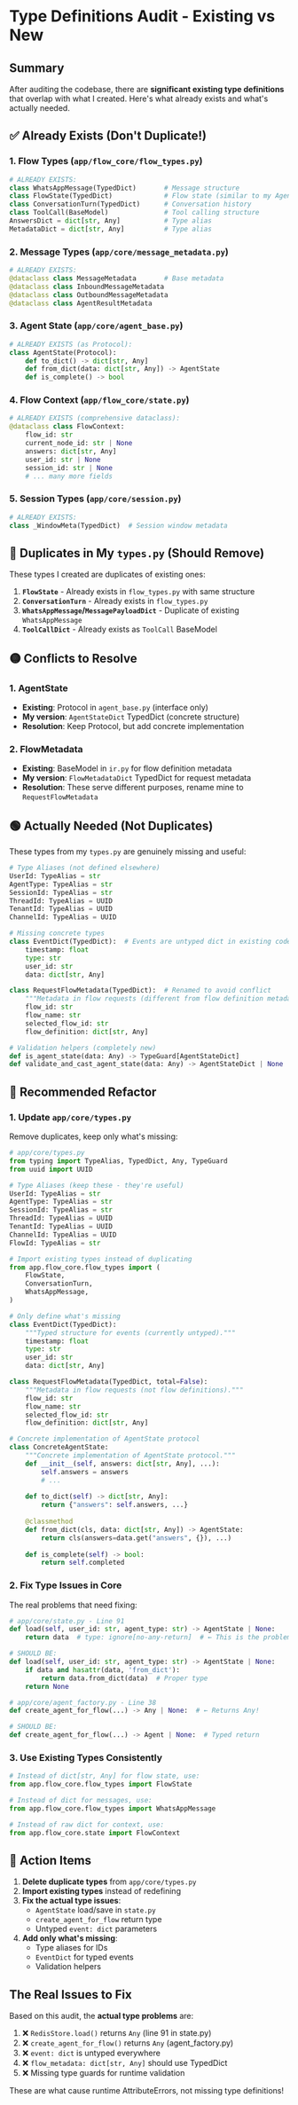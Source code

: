 # Type Definitions Audit - Existing vs New

## Summary
After auditing the codebase, there are **significant existing type definitions** that overlap with what I created. Here's what already exists and what's actually needed.

## ✅ Already Exists (Don't Duplicate!)

### 1. **Flow Types** (`app/flow_core/flow_types.py`)
```python
# ALREADY EXISTS:
class WhatsAppMessage(TypedDict)       # Message structure
class FlowState(TypedDict)             # Flow state (similar to my AgentStateDict)
class ConversationTurn(TypedDict)      # Conversation history
class ToolCall(BaseModel)              # Tool calling structure
AnswersDict = dict[str, Any]           # Type alias
MetadataDict = dict[str, Any]          # Type alias
```

### 2. **Message Types** (`app/core/message_metadata.py`)
```python
# ALREADY EXISTS:
@dataclass class MessageMetadata       # Base metadata
@dataclass class InboundMessageMetadata
@dataclass class OutboundMessageMetadata
@dataclass class AgentResultMetadata
```

### 3. **Agent State** (`app/core/agent_base.py`)
```python
# ALREADY EXISTS (as Protocol):
class AgentState(Protocol):
    def to_dict() -> dict[str, Any]
    def from_dict(data: dict[str, Any]) -> AgentState
    def is_complete() -> bool
```

### 4. **Flow Context** (`app/flow_core/state.py`)
```python
# ALREADY EXISTS (comprehensive dataclass):
@dataclass class FlowContext:
    flow_id: str
    current_node_id: str | None
    answers: dict[str, Any]
    user_id: str | None
    session_id: str | None
    # ... many more fields
```

### 5. **Session Types** (`app/core/session.py`)
```python
# ALREADY EXISTS:
class _WindowMeta(TypedDict)  # Session window metadata
```

## 🔴 Duplicates in My `types.py` (Should Remove)

These types I created are duplicates of existing ones:

1. **`FlowState`** - Already exists in `flow_types.py` with same structure
2. **`ConversationTurn`** - Already exists in `flow_types.py`
3. **`WhatsAppMessage`/`MessagePayloadDict`** - Duplicate of existing `WhatsAppMessage`
4. **`ToolCallDict`** - Already exists as `ToolCall` BaseModel

## 🟡 Conflicts to Resolve

### 1. **AgentState**
- **Existing**: Protocol in `agent_base.py` (interface only)
- **My version**: `AgentStateDict` TypedDict (concrete structure)
- **Resolution**: Keep Protocol, but add concrete implementation

### 2. **FlowMetadata**
- **Existing**: BaseModel in `ir.py` for flow definition metadata
- **My version**: `FlowMetadataDict` TypedDict for request metadata
- **Resolution**: These serve different purposes, rename mine to `RequestFlowMetadata`

## 🟢 Actually Needed (Not Duplicates)

These types from my `types.py` are genuinely missing and useful:

```python
# Type Aliases (not defined elsewhere)
UserId: TypeAlias = str
AgentType: TypeAlias = str  
SessionId: TypeAlias = str
ThreadId: TypeAlias = UUID
TenantId: TypeAlias = UUID
ChannelId: TypeAlias = UUID

# Missing concrete types
class EventDict(TypedDict):  # Events are untyped dict in existing code
    timestamp: float
    type: str
    user_id: str
    data: dict[str, Any]

class RequestFlowMetadata(TypedDict):  # Renamed to avoid conflict
    """Metadata in flow requests (different from flow definition metadata)"""
    flow_id: str
    flow_name: str
    selected_flow_id: str
    flow_definition: dict[str, Any]

# Validation helpers (completely new)
def is_agent_state(data: Any) -> TypeGuard[AgentStateDict]
def validate_and_cast_agent_state(data: Any) -> AgentStateDict | None
```

## 📝 Recommended Refactor

### 1. **Update `app/core/types.py`**
Remove duplicates, keep only what's missing:

```python
# app/core/types.py
from typing import TypeAlias, TypedDict, Any, TypeGuard
from uuid import UUID

# Type Aliases (keep these - they're useful)
UserId: TypeAlias = str
AgentType: TypeAlias = str  
SessionId: TypeAlias = str
ThreadId: TypeAlias = UUID
TenantId: TypeAlias = UUID
ChannelId: TypeAlias = UUID
FlowId: TypeAlias = str

# Import existing types instead of duplicating
from app.flow_core.flow_types import (
    FlowState,
    ConversationTurn,
    WhatsAppMessage,
)

# Only define what's missing
class EventDict(TypedDict):
    """Typed structure for events (currently untyped)."""
    timestamp: float
    type: str
    user_id: str
    data: dict[str, Any]

class RequestFlowMetadata(TypedDict, total=False):
    """Metadata in flow requests (not flow definitions)."""
    flow_id: str
    flow_name: str
    selected_flow_id: str
    flow_definition: dict[str, Any]

# Concrete implementation of AgentState protocol
class ConcreteAgentState:
    """Concrete implementation of AgentState protocol."""
    def __init__(self, answers: dict[str, Any], ...):
        self.answers = answers
        # ...
    
    def to_dict(self) -> dict[str, Any]:
        return {"answers": self.answers, ...}
    
    @classmethod
    def from_dict(cls, data: dict[str, Any]) -> AgentState:
        return cls(answers=data.get("answers", {}), ...)
    
    def is_complete(self) -> bool:
        return self.completed
```

### 2. **Fix Type Issues in Core**

The real problems that need fixing:

```python
# app/core/state.py - Line 91
def load(self, user_id: str, agent_type: str) -> AgentState | None:
    return data  # type: ignore[no-any-return]  # ← This is the problem!

# SHOULD BE:
def load(self, user_id: str, agent_type: str) -> AgentState | None:
    if data and hasattr(data, 'from_dict'):
        return data.from_dict(data)  # Proper type
    return None

# app/core/agent_factory.py - Line 38  
def create_agent_for_flow(...) -> Any | None:  # ← Returns Any!

# SHOULD BE:
def create_agent_for_flow(...) -> Agent | None:  # Typed return
```

### 3. **Use Existing Types Consistently**

```python
# Instead of dict[str, Any] for flow state, use:
from app.flow_core.flow_types import FlowState

# Instead of dict for messages, use:
from app.flow_core.flow_types import WhatsAppMessage

# Instead of raw dict for context, use:
from app.flow_core.state import FlowContext
```

## 🎯 Action Items

1. **Delete duplicate types** from `app/core/types.py`
2. **Import existing types** instead of redefining
3. **Fix the actual type issues**:
   - `AgentState` load/save in `state.py`
   - `create_agent_for_flow` return type
   - Untyped `event: dict` parameters
4. **Add only what's missing**:
   - Type aliases for IDs
   - `EventDict` for typed events
   - Validation helpers

## The Real Issues to Fix

Based on this audit, the **actual type problems** are:

1. ❌ `RedisStore.load()` returns `Any` (line 91 in state.py)
2. ❌ `create_agent_for_flow()` returns `Any` (agent_factory.py)
3. ❌ `event: dict` is untyped everywhere
4. ❌ `flow_metadata: dict[str, Any]` should use TypedDict
5. ❌ Missing type guards for runtime validation

These are what cause runtime AttributeErrors, not missing type definitions!
